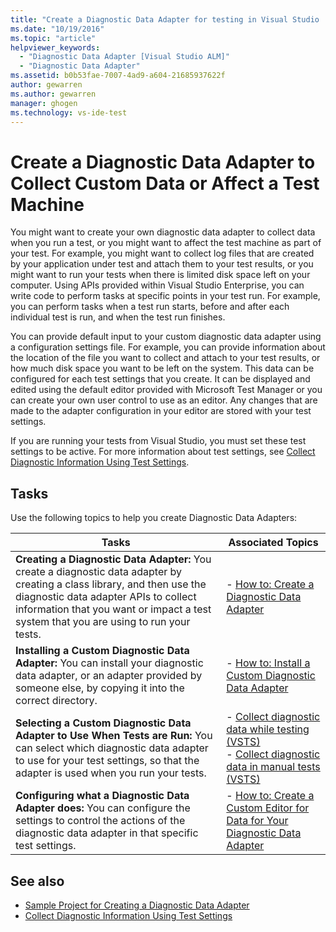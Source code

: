 ```yaml
---
title: "Create a Diagnostic Data Adapter for testing in Visual Studio | Microsoft Docs"
ms.date: "10/19/2016"
ms.topic: "article"
helpviewer_keywords:
  - "Diagnostic Data Adapter [Visual Studio ALM]"
  - "Diagnostic Data Adapter"
ms.assetid: b0b53fae-7007-4ad9-a604-21685937622f
author: gewarren
ms.author: gewarren
manager: ghogen
ms.technology: vs-ide-test
---
```

# Create a Diagnostic Data Adapter to Collect Custom Data or Affect a Test Machine

You might want to create your own diagnostic data adapter to collect data when you run a test, or you might want to affect the test machine as part of your test. For example, you might want to collect log files that are created by your application under test and attach them to your test results, or you might want to run your tests when there is limited disk space left on your computer. Using APIs provided within Visual Studio Enterprise, you can write code to perform tasks at specific points in your test run. For example, you can perform tasks when a test run starts, before and after each individual test is run, and when the test run finishes.

You can provide default input to your custom diagnostic data adapter using a configuration settings file. For example, you can provide information about the location of the file you want to collect and attach to your test results, or how much disk space you want to be left on the system. This data can be configured for each test settings that you create. It can be displayed and edited using the default editor provided with Microsoft Test Manager or you can create your own user control to use as an editor. Any changes that are made to the adapter configuration in your editor are stored with your test settings.

If you are running your tests from Visual Studio, you must set these test settings to be active. For more information about test settings, see [Collect Diagnostic Information Using Test Settings](../test/collect-diagnostic-information-using-test-settings.md).

## Tasks

 Use the following topics to help you create Diagnostic Data Adapters:

|Tasks|Associated Topics|
|-----------|-----------------------|
|**Creating a Diagnostic Data Adapter:** You create a diagnostic data adapter by creating a class library, and then use the diagnostic data adapter APIs to collect information that you want or impact a test system that you are using to run your tests.|-   [How to: Create a Diagnostic Data Adapter](../test/how-to-create-a-diagnostic-data-adapter.md)|
|**Installing a Custom Diagnostic Data Adapter:** You can install your diagnostic data adapter, or an adapter provided by someone else, by copying it into the correct directory.|-   [How to: Install a Custom Diagnostic Data Adapter](../test/how-to-install-a-custom-diagnostic-data-adapter.md)|
|**Selecting a Custom Diagnostic Data Adapter to Use When Tests are Run:** You can select which diagnostic data adapter to use for your test settings, so that the adapter is used when you run your tests.|-   [Collect diagnostic data while testing (VSTS)](/vsts/manual-test/collect-diagnostic-data)<br />-   [Collect diagnostic data in manual tests (VSTS)](/vsts/manual-test/mtm/collect-more-diagnostic-data-in-manual-tests)|
|**Configuring what a Diagnostic Data Adapter does:** You can configure the settings to control the actions of the diagnostic data adapter in that specific test settings.|-   [How to: Create a Custom Editor for Data for Your Diagnostic Data Adapter](../test/how-to-create-a-custom-editor-for-data-for-your-diagnostic-data-adapter.md)|

## See also

- [Sample Project for Creating a Diagnostic Data Adapter](../test/sample-project-for-creating-a-diagnostic-data-adapter.md)
- [Collect Diagnostic Information Using Test Settings](../test/collect-diagnostic-information-using-test-settings.md)